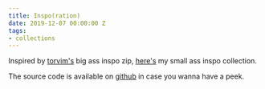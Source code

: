 ```yaml
---
title: Inspo(ration)
date: 2019-12-07 00:00:00 Z
tags:
- collections
---
```


Inspired by [torvim's](https://torvim.github.io/) big ass inspo zip, [here's](https://inspo-arpit.vercel.app/) my small ass inspo collection.

The source code is available on [github](https://github.com/arpitbatra123/inspo-arpit) in case you wanna have a peek.
